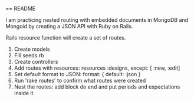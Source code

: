 == README

I am practicing nested routing with embedded documents in MongoDB and Mongoid by creating a JSON API with Ruby on Rails.

Rails resource function will create a set of routes.

1. Create models
2. Fill seeds.rb
3. Create controllers
4. Add routes with resources: resources :designs, except: [ :new, :edit]
5. Set default format to JSON: format: { default: :json }
6. Run 'rake routes' to confirm what routes were created
7. Nest the routes: add block do end and put periods and expectations inside it

